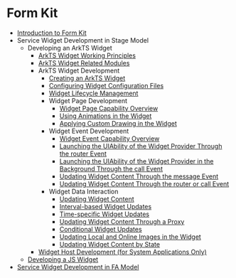 # Form Kit
- [Introduction to Form Kit](formkit-overview.md)
- Service Widget Development in Stage Model
  - Developing an ArkTS Widget
    - [ArkTS Widget Working Principles](arkts-ui-widget-working-principles.md)
    - [ArkTS Widget Related Modules](arkts-ui-widget-modules.md)
    - ArkTS Widget Development
      - [Creating an ArkTS Widget](arkts-ui-widget-creation.md)
      - [Configuring Widget Configuration Files](arkts-ui-widget-configuration.md)
      - [Widget Lifecycle Management](arkts-ui-widget-lifecycle.md)
      - Widget Page Development
        - [Widget Page Capability Overview](arkts-ui-widget-page-overview.md)
        - [Using Animations in the Widget](arkts-ui-widget-page-animation.md)
        - [Applying Custom Drawing in the Widget](arkts-ui-widget-page-custom-drawing.md)
      - Widget Event Development
        - [Widget Event Capability Overview](arkts-ui-widget-event-overview.md)
        - [Launching the UIAbility of the Widget Provider Through the router Event](arkts-ui-widget-event-router.md)
        - [Launching the UIAbility of the Widget Provider in the Background Through the call Event](arkts-ui-widget-event-call.md)
        - [Updating Widget Content Through the message Event](arkts-ui-widget-event-formextensionability.md)
        - [Updating Widget Content Through the router or call Event](arkts-ui-widget-event-uiability.md)
      - Widget Data Interaction
        - [Updating Widget Content](arkts-ui-widget-interaction-overview.md)
        - [Interval-based Widget Updates](arkts-ui-widget-update-by-time.md)
        - [Time-specific Widget Updates](arkts-ui-widget-update-by-time-point.md)
        <!--Del-->
        - [Updating Widget Content Through a Proxy](arkts-ui-widget-update-by-proxy.md)
        - [Conditional Widget Updates](arkts-ui-widget-update-by-conditions.md)
        <!--DelEnd-->
        - [Updating Local and Online Images in the Widget](arkts-ui-widget-image-update.md)
        - [Updating Widget Content by State](arkts-ui-widget-update-by-status.md)
    <!--Del--> 
    - [Widget Host Development (for System Applications Only)](widget-host-development-guide.md)
    <!--DelEnd-->
  - [Developing a JS Widget](js-ui-widget-development.md)
- [Service Widget Development in FA Model](widget-development-fa.md)
